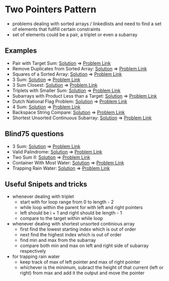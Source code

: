 # Two Pointers Pattern

- problems dealing with sorted arrays / linkedlists and need to find a set of elements that fullfill certain constraints
- set of elements could be a pair, a triplet or even a subarray

## Examples

- Pair with Target Sum: [Solution](/src/two-pointers/target-sum-pair.ts) => [Problem Link](https://www.educative.io/courses/grokking-the-coding-interview/xog6q15W9GP)
- Remove Duplicates from Sorted Array: [Solution](/src/two-pointers/remove-duplicates.ts) => [Problem Link](https://leetcode.com/problems/remove-duplicates-from-sorted-array/)
- Squares of a Sorted Array: [Solution](/src/two-pointers/squaring-array.ts) => [Problem Link](https://leetcode.com/problems/squares-of-a-sorted-array/)
- 3 Sum: [Solution](/src/two-pointers/triplet-to-zero.ts) => [Problem Link](https://leetcode.com/problems/3sum/)
- 3 Sum Closest: [Solution](/src/two-pointers/triplet-closest-to-target.ts) => [Problem Link](https://leetcode.com/problems/3sum-closest/)
- Triplets with Smaller Sum: [Solution](/src/two-pointers/count-triplet-smaller-to-target.ts) => [Problem Link](https://www.educative.io/courses/grokking-the-coding-interview/mElknO5OKBO)
- Subarrays with Product Less than a Target: [Solution](/src/two-pointers/subarr-with-product-less-target.ts) => [Problem Link](https://leetcode.com/problems/subarray-product-less-than-k/)
- Dutch National Flag Problem: [Solution](/src/two-pointers/dutch-flag-problem.ts) => [Problem Link](https://leetcode.com/problems/sort-colors/)
- 4 Sum: [Solution](/src/two-pointers/search-quadruplets.ts) => [Problem Link](https://leetcode.com/problems/4sum/)
- Backspace String Compare: [Solution](/src/two-pointers/backspace-string-compare.ts) => [Problem Link](https://leetcode.com/problems/backspace-string-compare/)
- Shortest Unsorted Continuous Subarray: [Solution](/src/two-pointers/shortest-unsorted-continuous-subarray.ts) => [Problem Link](https://leetcode.com/problems/shortest-unsorted-continuous-subarray/)

## Blind75 questions

- 3 Sum: [Solution](/src/two-pointers/triplet-to-zero.ts) => [Problem Link](https://leetcode.com/problems/3sum/)
- Valid Palindrome: [Solution](/src/two-pointers/valid-palindrome.ts) => [Problem Link](https://leetcode.com/problems/valid-palindrome/)
- Two Sum II: [Solution](/src/two-pointers/two-sum-II.ts) => [Problem Link](https://leetcode.com/problems/two-sum-ii-input-array-is-sorted/)
- Container With Most Water: [Solution](/src/two-pointers/max-area.ts) => [Problem Link](https://leetcode.com/problems/container-with-most-water/)
- Trapping Rain Water: [Solution](/src/two-pointers/trapping-rain-water.ts) => [Problem Link](https://leetcode.com/problems/trapping-rain-water/)

## Useful Snipets and tricks

- whenever dealing with triplet
  - start with for loop range from 0 to length - 2
  - while loop within the parent for with left and right pointers
  - left should be i + 1 and right should be length - 1
  - compare to the target within while loop
- whenever dealing with shortest unsorted continious array
  - first find the lowest starting index which is out of order
  - next find the highest index which is out of order
  - find min and max from the subarray
  - compare both min and max on left and right side of subarray respectively
- for trapping rain water
  - keep track of max of left pointer and max of right pointer
  - whichever is the minimum, subract the height of that current (left or right) from max and add it the output and move the pointer
